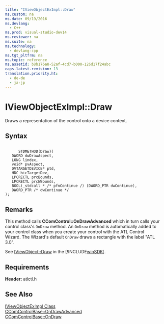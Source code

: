 ```yaml
---
title: "IViewObjectExImpl::Draw"
ms.custom: na
ms.date: 09/19/2016
ms.devlang: 
  - C++
ms.prod: visual-studio-dev14
ms.reviewer: na
ms.suite: na
ms.technology: 
  - devlang-cpp
ms.tgt_pltfrm: na
ms.topic: reference
ms.assetid: b8b176a8-52af-4cd7-b000-126d17f24abc
caps.latest.revision: 13
translation.priority.ht: 
  - de-de
  - ja-jp
---
```

# IViewObjectExImpl::Draw
Draws a representation of the control onto a device context.  
  
## Syntax  
  
```  
  
      STDMETHOD(Draw)(  
   DWORD dwDrawAspect,  
   LONG lindex,  
   void* pvAspect,  
   DVTARGETDEVICE* ptd,  
   HDC hicTargetDev,  
   LPCRECTL prcBounds,  
   LPCRECTL prcWBounds,  
   BOOL(_stdcall * /* pfnContinue /) (DWORD_PTR dwContinue),  
   DWORD_PTR /* dwContinue */   
);  
```  
  
## Remarks  
 This method calls **CComControl::OnDrawAdvanced** which in turn calls your control class's `OnDraw` method. An `OnDraw` method is automatically added to your control class when you create your control with the ATL Control Wizard. The Wizard's default `OnDraw` draws a rectangle with the label "ATL 3.0".  
  
 See [IViewObject::Draw](http://msdn.microsoft.com/library/windows/desktop/ms688655) in the [!INCLUDE[winSDK](../vs140/includes/winSDK_md.md)].  
  
## Requirements  
 **Header:** atlctl.h  
  
## See Also  
 [IViewObjectExImpl Class](../vs140/IViewObjectExImpl-Class.md)   
 [CComControlBase::OnDrawAdvanced](../vs140/CComControlBase--OnDrawAdvanced.md)   
 [CComControlBase::OnDraw](../vs140/CComControlBase--OnDraw.md)